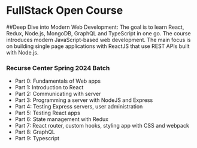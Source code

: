 # FullStack Open Course

##Deep Dive into Modern Web Development:
The goal is to learn React, Redux, Node.js, MongoDB, GraphQL and TypeScript in one go. The course introduces modern JavaScript-based web development. The main focus is on building single page applications with ReactJS that use REST APIs built with Node.js.

### Recurse Center Spring 2024 Batch 

- Part 0: Fundamentals of Web apps
- Part 1: Introduction to React
- Part 2: Communicating with server
- Part 3: Programming a server with NodeJS and Express
- Part 4: Testing Express servers, user administration
- Part 5: Testing React apps
- Part 6: State management with Redux
- Part 7: React router, custom hooks, styling app with CSS and webpack
- Part 8: GraphQL
- Part 9: Typescript


